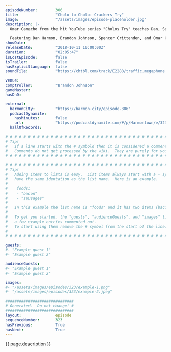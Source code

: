 ```yaml
---
episodeNumber:        306
title:                "Cholo to Cholo: Crackers Try"
image:                "/assets/images/episode-placeholder.jpg"
description: |-
  Omar Camacho from the hit YouTube series "Cholos Try" teaches Dan, Spencer and Brandon what it means to be a Cholo.

  Featuring Dan Harmon, Brandon Johnson, Spencer Crittenden, and Omar Camacho.
showDate:             
releaseDate:          "2018-10-11 10:00:00Z"
duration:             "02:05:47"
isLostEpisode:        false
isTrailer:            false
hasExplicitLanguage:  false
soundFile:            "https://chtbl.com/track/E2288/traffic.megaphone.fm/STA4556556911.mp3?updated=1596579878"

venue:                
comptroller:          "Brandon Johnson"
gameMaster:           
hasDnD:               

external:
  harmonCity:         "https://harmon.city/episode-306"
  podcastDynamite:
    hasMinutes:       false
    url:              "https://podcastdynamite.com/#/p/Harmontown/e/323/306"
  hallOfRecords:      

# # # # # # # # # # # # # # # # # # # # # # # # # # # # # # # # # # # # # # # # # # # # #
# Tip!
#   If a line starts with the # symbold then it is considered a comment.
#   Comments do not get processed by the wiki.  They are purely for your information.
# # # # # # # # # # # # # # # # # # # # # # # # # # # # # # # # # # # # # # # # # # # # #

# # # # # # # # # # # # # # # # # # # # # # # # # # # # # # # # # # # # # # # # # # # # #
# Tip!
#   Adding items to lists is easy.  List items always start with a - symbol and have
#   have the same identation as the list name.  Here is an example.
#
#    foods:
#    - "bacon"
#    - "sausages"
#
#   In this example the list name is "foods" and it has two items (bacon, and sausages).
#
#   To get you started, the "guests", "audienceGuests", and "images" lists below have
#   a few example entries commented out.
#   To start using them remove the # symbol from the start of the line.
#
# # # # # # # # # # # # # # # # # # # # # # # # # # # # # # # # # # # # # # # # # # # # #

guests:
#- "Example guest 1"
#- "Example guest 2"

audienceGuests:
#- "Example guest 1"
#- "Example guest 2"

images:
#- "/assets/images/episodes/323/example-1.png"
#- "/assets/images/episodes/323/example-2.jpeg"

##############################
# Generated.  Do not change! #
##############################
layout:               episode
sequenceNumber:       323
hasPrevious:          True
hasNext:              True
---
```


<!-- The episode description will be rendered here -->
{{ page.description }}

<!-- Add your content BELOW here -->
<!-- vvvvvvvvvvvvvvvvvvvvvvvvvvv -->




<!-- ^^^^^^^^^^^^^^^^^^^^^^^^^^^ -->
<!-- Add your content ABOVE here -->

<!-- The episode gallery will be rendered here -->